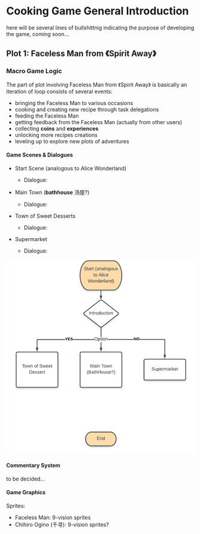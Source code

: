 # Cooking Game General Introduction

here will be several lines of bullshittnig indicating the purpose of developing the game, coming soon...

## Plot 1: Faceless Man from 《Spirit Away》

### Macro Game Logic

The part of plot involving Faceless Man from 《Spirit Away》 is basically an iteration of loop consists of several events:

- bringing the Faceless Man to various occasions
- cooking and creating new recipe through task delegations
- feeding the Faceless Man
- getting feedback from the Faceless Man (actually from other users)
- collecting **coins** and **experiences**
- unlocking more recipes creations
- leveling up to explore new plots of adventures

#### Game Scenes & Dialogues

- Start Scene (analogous to Alice Wonderland)
	- Dialogue:


- Main Town (**bathhouse** 汤屋?)
	- Dialogue:


- Town of Sweet Desserts
	- Dialogue: 


- Supermarket
	- Dialogue:


<img src="./system_diagrams/Faceless_Man.png">


#### Commentary System

to be decided...


#### Game Graphics

Sprites:

- Faceless Man: 9-vision sprites
- Chihiro Ogino (千寻): 9-vision sprites?